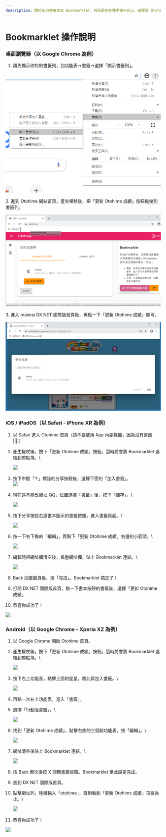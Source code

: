 ```yaml
---
description: 關於如何使用本站 Bookmarklet，特別是在各種手機平台上，確實是 Otohime 使用上最大的痛點。 :( 因此我還是來分平台寫一個操作說明
---
```


# Bookmarklet 操作說明

### 桌面瀏覽器（以 Google Chrome 為例）

1. 請先顯示你的的書籤列，到功能表→書籤→選擇「顯示書籤列」。

![](.gitbook/assets/圖片.png)

2\. 進到 Otohime 網站首頁，產生權杖後，把「更新 Otohime 成績」按鈕拖曳到書籤列。

![](<.gitbook/assets/圖片 (1).png>)

3\. 進入 maimai DX NET 國際版首頁後，再點一下「更新 Otohime 成績」即可。

![](<.gitbook/assets/圖片 (2).png>)

### iOS / iPadOS（以 Safari - iPhone XR 為例）

1. 以 Safari 進入 Otohime 首頁（請不要使用 App 內瀏覽器，因為沒有書籤 ||||）
2.  產生權杖後，按下「更新 Otohime 成績」按鈕。這時將會將 Bookmarklet 連結到剪貼簿。\


    ![](<.gitbook/assets/IMG\_9539 (1).PNG>)
3.  按下中間「↑」標誌的分享按鈕後，選擇下面的「加入書籤」。\
    ![](.gitbook/assets/IMG\_9540.png)


4.  現在還不能改網址 QQ，位置選擇「書籤」後，按下「儲存」。\


    ![](.gitbook/assets/IMG\_9542.PNG)
5.  按下分享按鈕右邊書本圖示的書籤按鈕，進入書籤頁面。\


    ![](.gitbook/assets/IMG\_9543.PNG)
6.  按一下右下角的「編輯」，再點下「更新 Otohime 成績」右邊的小箭頭。\


    ![](.gitbook/assets/IMG\_9544.PNG)
7.  編輯時把網址欄清空後，長壓網址欄，貼上 Bookmarklet 連結。\


    ![](.gitbook/assets/IMG\_9545.PNG)
8. Back 回書籤頁後，按「完成」。Bookmarklet 搞定了！
9. 打開 DX NET 國際版首頁，點一下書本按鈕的書籤後，選擇「更新 Otohime 成績」
10. 恭喜你成功了！

![](.gitbook/assets/IMG\_9546.PNG)

### Android（以 Google Chrome - Xperia XZ 為例）

1. 以 Google Chrome 開啟 Otohime 首頁。
2.  產生權杖後，按下「更新 Otohime 成績」按鈕。這時將會將 Bookmarklet 連結到剪貼簿。\


    ![](.gitbook/assets/Screenshot\_20201207-214423.png)
3.  按下右上功能表，點擊上面的星星，將此頁加入書籤。\


    ![](.gitbook/assets/Screenshot\_20201207-214436.png)
4. 再點一次右上功能表，進入「書籤」。
5.  選擇「行動版書籤」。\


    ![](.gitbook/assets/Screenshot\_20201207-214532.png)
6.  找到「更新 Otohime 成績」，點擊右側的三個點功能表，按「編輯」。\


    ![](.gitbook/assets/Screenshot\_20201207-214550.png)
7.  網址清空後貼上 Bookmarklet 連結。\


    ![](.gitbook/assets/Screenshot\_20201207-214645.png)
8. 按 Back 兩次後按 X 關閉書籤視窗。Bookmarklet 至此設定完成。
9. 進到 DX NET 國際版首頁。
10. 點擊網址列，陸續輸入「otohime」，直到看到「更新 Otohime 成績」項目為止。\


    ![](.gitbook/assets/Screenshot\_20201207-214805.png)
11. 恭喜你成功了！

![](.gitbook/assets/Screenshot\_20201207-214811.png)
